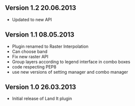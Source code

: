 
## Version 1.2 20.06.2013

* Updated to new API

## Version 1.1 08.05.2013

* Plugin renamed to Raster Interpolation
* Can choose band
* Fix new raster API
* Group layers according to legend interface in combo boxes
* code respecting PEP8
* use new versions of setting manager and combo manager

## Version 1.0 26.03.2013

* Initial release of Land It plugin
